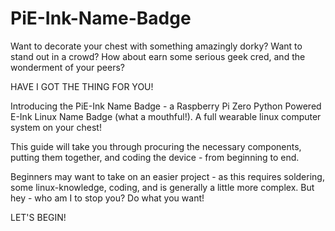 # PiE-Ink-Name-Badge
Want to decorate your chest with something amazingly dorky? Want to stand out in a crowd? How about earn some serious geek cred, and the wonderment of your peers?

HAVE I GOT THE THING FOR YOU!

Introducing the PiE-Ink Name Badge - a Raspberry Pi Zero Python Powered E-Ink Linux Name Badge (what a mouthful!). A full wearable linux computer system on your chest!

This guide will take you through procuring the necessary components, putting them together, and coding the device - from beginning to end. 

Beginners may want to take on an easier project - as this requires soldering, some linux-knowledge, coding, and is generally a little more complex. But hey - who am I to stop you? Do what you want!

LET'S BEGIN!
